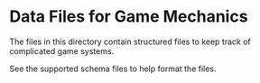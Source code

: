 # Data Files for Game Mechanics

The files in this directory contain structured files to keep track of complicated game systems.

See the supported schema files to help format the files.
